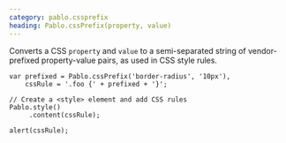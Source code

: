 ```yaml
---
category: pablo.cssprefix
heading: Pablo.cssPrefix(property, value)
---
```


Converts a CSS `property` and `value` to a semi-separated string of vendor-prefixed property-value pairs, as used in CSS style rules.

    var prefixed = Pablo.cssPrefix('border-radius', '10px'),
        cssRule = '.foo {' + prefixed + '}';

    // Create a <style> element and add CSS rules
    Pablo.style()
         .content(cssRule);

    alert(cssRule);
